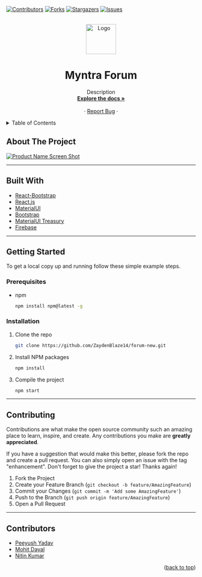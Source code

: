 <div id="top"></div>


[![Contributors][contributors-shield]][contributors-url]
[![Forks][forks-shield]][forks-url]
[![Stargazers][stars-shield]][stars-url]
[![Issues][issues-shield]][issues-url]


<!-- PROJECT LOGO -->
<br />
<div align="center">
  <a href="https://i.imgur.com/KEwgVTc.png">
    <img src="https://i.imgur.com/KEwgVTc.png" alt="Logo" width="80" height="80">
  </a>

<h1 align="center">Myntra Forum</h1>

  <p align="center">
    Description
    <br />
    <a href="https://github.com/ZaydenBlaze14/forum-new"><strong>Explore the docs »</strong></a>
    <br />
    <br /> 
    ·
    <a href="https://github.com/ZaydenBlaze14/forum-new/issues">Report Bug</a>
    ·
  </p>
</div>



<!-- TABLE OF CONTENTS -->
<details>
  <summary>Table of Contents</summary>
  <ol>
    <li>
      <a href="#about-the-project">About The Project</a>
      <ul>
        <li><a href="#built-with">Built With</a></li>
      </ul>
    </li>
    <li>
      <a href="#getting-started">Getting Started</a>
      <ul>
        <li><a href="#prerequisites">Prerequisites</a></li>
        <li><a href="#installation">Installation</a></li>
      </ul>
    </li>
    <li><a href="#contributing">Contributing</a></li>
    <li><a href="#contributors">Contributors</a></li>
  </ol>
</details>



<!-- ABOUT THE PROJECT -->
## About The Project

[![Product Name Screen Shot][product-screenshot]](https://example.com)


<hr>

## Built With

* [React-Bootstrap](https://nextjs.org/)
* [React.js](https://reactjs.org/)
* [MaterialUI](https://mui.com/)
* [Bootstrap](https://getbootstrap.com)
* [MaterialUI Treasury](https://mui-treasury.com/)
* [Firebase](https://firebase.google.com/)



<hr>

<!-- GETTING STARTED -->
## Getting Started


To get a local copy up and running follow these simple example steps.

### Prerequisites


* npm
  ```sh
  npm install npm@latest -g
  ```

### Installation


1. Clone the repo
   ```sh
   git clone https://github.com/ZaydenBlaze14/forum-new.git
   ```
3. Install NPM packages
   ```sh
   npm install
   ```
3. Compile the project
   ```sh
   npm start
   ```

<hr>

<!-- CONTRIBUTING -->
## Contributing

Contributions are what make the open source community such an amazing place to learn, inspire, and create. Any contributions you make are **greatly appreciated**.

If you have a suggestion that would make this better, please fork the repo and create a pull request. You can also simply open an issue with the tag "enhancement".
Don't forget to give the project a star! Thanks again!

1. Fork the Project
2. Create your Feature Branch (`git checkout -b feature/AmazingFeature`)
3. Commit your Changes (`git commit -m 'Add some AmazingFeature'`)
4. Push to the Branch (`git push origin feature/AmazingFeature`)
5. Open a Pull Request

<hr>

## Contributors

* [Peeyush Yadav](https://github.com/ZaydenBlaze14)
* [Mohit Dayal](https://github.com/mohit385)
* [Nitin Kumar](https://github.com/nitin06890)

<p align="right">(<a href="#top">back to top</a>)</p>






<!-- MARKDOWN LINKS & IMAGES -->
<!-- https://www.markdownguide.org/basic-syntax/#reference-style-links -->
[contributors-shield]: https://img.shields.io/github/contributors/ZaydenBlaze14/forum-new.svg?style=for-the-badge
[contributors-url]: https://github.com/ZaydenBlaze14/forum-new/graphs/contributors
[forks-shield]: https://img.shields.io/github/forks/ZaydenBlaze14/forum-new.svg?style=for-the-badge
[forks-url]: https://github.com/ZaydenBlaze14/forum-new/network/members
[stars-shield]: https://img.shields.io/github/stars/ZaydenBlaze14/forum-new.svg?style=for-the-badge
[stars-url]: https://github.com/ZaydenBlaze14/forum-new/stargazers
[issues-shield]: https://img.shields.io/github/issues/ZaydenBlaze14/forum-new.svg?style=for-the-badge
[issues-url]: https://github.com/ZaydenBlaze14/forum-new/issues
[license-shield]: https://img.shields.io/github/license/ZaydenBlaze14/forum-new.svg?style=for-the-badge
[license-url]: https://github.com/ZaydenBlaze14/forum-new/blob/master/LICENSE.txt
[product-screenshot]: images/screenshot.png